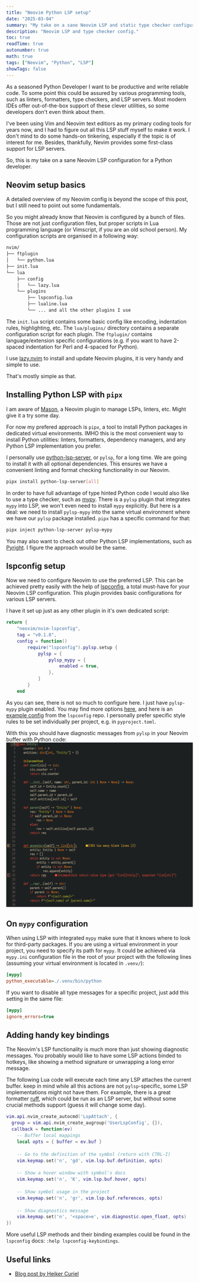 ```yaml
---
title: "Neovim Python LSP setup"
date: "2025-03-04"
summary: "My take on a sane Neovim LSP and static type checker configuration."
description: "Neovim LSP and type checker config."
toc: true 
readTime: true
autonumber: true
math: true 
tags: ["Neovim", "Python", "LSP"]
showTags: false 
---
```


As a seasoned Python Developer I want to be productive and write reliable code. To some point this could be assured by various programming tools,
such as linters, formatters, type checkers, and LSP servers. Most modern IDEs offer out-of-the-box support of these clever utilities, so some developers
don't even think about them.

I've been using Vim and Neovim text editiors as my primary coding tools for years now, and I had to figure out all this LSP stuff myself to make it work.
 I don't mind to do some hands-on tinkering, especially if the topic is of interest for me. Besides, thankfully, Nevim provides some first-class support
 for LSP servers.

So, this is my take on a sane Neovim LSP configuration for a Python developer. 

## Neovim setup basics
A detailed overview of my Neovim config is beyond the scope of this post, but I still need to point out some fundamentals.

So you might already know that Neovim is configured by a bunch of files. Those are not just configuration files, but proper scripts in Lua programming
language (or Vimscript, if you are an old school person). My configuration scripts are organised in a following way:

```bash
nvim/
├── ftplugin
│   └── python.lua 
├── init.lua
└── lua
    ├── config
    │   └── lazy.lua
    └── plugins
        ├── lspconfig.lua
        ├── lualine.lua
        └── ... and all the other plugins I use
```

The `init.lua` script contains some basic config like encoding, indentation rules, highlighting, etc.
The `lua/plugins/` directory contains a separate configuration script for each plugin.
The `ftplugin/` contains language/extension specific configurations (e.g. if you want to have 2-spaced indentation for Perl and 4-spaced for Python).

I use [lazy.nvim](https://lazy.folke.io/) to install and update Neovim plugins, it is very handy and simple to use.

That's mostly simple as that.

## Installing Python LSP with `pipx`
I am aware of [Mason](https://github.com/williamboman/mason.nvim), a Neovim plugin to manage LSPs, linters, etc. Might give it a try some day.

For now my prefered approach is `pipx`, a tool to install Python packages in dedicated virtual environments.
IMHO this is the most convenient way to install Python utilities: linters, formatters, dependency managers, and any Python LSP implementation you prefer.

I personally use [python-lsp-server](https://github.com/python-lsp/python-lsp-server), or `pylsp`, for a long time.
We are going to install it with all optional dependencies. This ensures we have a convenient linting and format checking functionality in our Neovim.

```bash
pipx install python-lsp-server[all]
```

In order to have full advantage of type hinted Python code I would also like to use a type checker, such as [mypy](https://github.com/python/mypy).
There is a `pylsp` plugin that integrates `mypy` into LSP, we won't even need to install `mypy` explicitly.
But here is a deal: we need to install `pylsp-mypy` into the same virtual environment where we have our `pylsp` package installed.
`pipx` has a specific command for that:

```bash
pipx inject python-lsp-server pylsp-mypy
```

You may also want to check out other Python LSP implementations, such as [Pyright](https://github.com/microsoft/pyright).
I figure the approach would be the same.

## lspconfig setup
Now we need to configure Neovim to use the preferred LSP. This can be achieved pretty easily with the help of
[lspconfig](https://github.com/neovim/nvim-lspconfig), a total must-have for your Neovim LSP configuration.
This plugin provides basic configurations for various LSP servers.

I have it set up just as any other plugin in it's own dedicated script:
```lua
return {
    "neovim/nvim-lspconfig",
    tag = "v0.1.8",
    config = function()
        require("lspconfig").pylsp.setup {
            pylsp = {
                pylsp_mypy = {
                    enabled = true,
                },
            }
        }
    end
```
As you can see, there is not so much to configure here. I just have `pylsp-mypy` plugin enabled.
You may find more options [here](https://github.com/python-lsp/python-lsp-server/blob/develop/CONFIGURATION.md),
and here is an [example config](https://github.com/neovim/nvim-lspconfig/blob/master/doc/configs.md#pylsp) from the `lspconfig` repo.
I personally prefer specific style rules to be set individually per project, e.g. in `pyproject.toml`.

With this you should have diagnostic messages from `pylsp` in your Neovim buffer with Python code:
![LSP messages](lsp-messages.png)

## On `mypy` configuration
When using LSP with integrated `mypy` make sure that it knows where to look for third-party packages. If you are using a virtual environment in your
project, you need to specify its path for `mypy`. It could be achieved via `mypy.ini` configuration file in the root of your project with the following
lines (assuming your virtual environment is located in `.venv/`):

```ini
[mypy]
python_executable=./.venv/bin/python
```

If you want to disable all type messages for a specific project, just add this setting in the same file:

```ini
[mypy]
ignore_errors=true
```

## Adding handy key bindings
The Neovim's LSP functionality is much more than just showing diagnostic messages.
You probably would like to have some LSP actions binded to hotkeys, like showing a method signature or unwrapping a long error message.

The following Lua code will execute each time any LSP attaches the current buffer. keep in mind while all this actions are not `pylsp`-specific, some LSP
implementations might not have them. For example, there is a great formatter [ruff](https://github.com/astral-sh/ruff), which could be run as an LSP server,
but without some crucial methods support (guess it will change some day).

```lua
vim.api.nvim_create_autocmd('LspAttach', {
  group = vim.api.nvim_create_augroup('UserLspConfig', {}),
  callback = function(ev)
    -- Buffer local mappings
    local opts = { buffer = ev.buf }
    
    -- Go to the definition of the symbol (return with CTRL-I)
    vim.keymap.set('n', 'gd', vim.lsp.buf.definition, opts)
    
    -- Show a hover window with symbol's docs
    vim.keymap.set('n', 'K', vim.lsp.buf.hover, opts)

    -- Show symbol usage in the project
    vim.keymap.set('n', 'gr', vim.lsp.buf.references, opts)

    -- Show diagnostics message
    vim.keymap.set('n', '<space>e', vim.diagnostic.open_float, opts)
})
```

More useful LSP methods and their binding examples could be found in the `lspconfig` docs: `:help lspconfig-keybindings`.

## Useful links
- [Blog post by Heiker Curiel](https://vonheikemen.github.io/devlog/tools/neovim-lsp-client-guide/)
